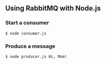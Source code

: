 ## Using RabbitMQ with Node.js

### Start a consumer

```
$ node consumer.js
```

### Produce a message

```
$ node producer.js Hi, Mom!
```
